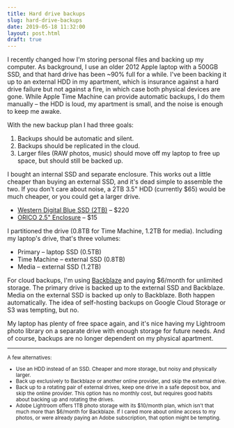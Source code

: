 ```yaml
---
title: Hard drive backups
slug: hard-drive-backups
date: 2019-05-18 11:32:00
layout: post.html
draft: true
---
```


I recently changed how I'm storing personal files and backing up my computer. As background, I use an older 2012 Apple laptop with a 500GB SSD, and that hard drive has been ~90% full for a while. I've been backing it up to an external HDD in my apartment, which is insurance against a hard drive failure but not against a fire, in which case both physical devices are gone. While Apple Time Machine can provide automatic backups, I do them manually – the HDD is loud, my apartment is small, and the noise is enough to keep me awake.

With the new backup plan I had three goals:

1. Backups should be automatic and silent.
2. Backups should be replicated in the cloud.
3. Larger files (RAW photos, music) should move off my laptop to free up space, but should still be backed up.

I bought an internal SSD and separate enclosure. This works out a little cheaper than buying an external SSD, and it's dead simple to assemble the two. If you don't care about noise, a 2TB 3.5" HDD (currently $65) would be much cheaper, or you could get a larger drive.

- [Western Digital Blue SSD (2TB)](https://www.newegg.com/western-digital-blue-2tb/p/N82E16820250089) – $220
- [ORICO 2.5" Enclosure](https://www.newegg.com/orico-2588us3-bk-enclosure/p/0VN-0003-000H1) – $15

I partitioned the drive (0.8TB for Time Machine, 1.2TB for media). Including my laptop's drive, that's three volumes:

- Primary – laptop SSD (0.5TB)
- Time Machine – external SSD (0.8TB)
- Media – external SSD (1.2TB)

For cloud backups, I'm using [Backblaze](https://www.backblaze.com/) and paying $6/month for unlimited storage. The primary drive is backed up to the external SSD and Backblaze. Media on the external SSD is backed up only to Backblaze. Both happen automatically. The idea of self-hosting backups on Google Cloud Storage or S3 was tempting, but no.

My laptop has plenty of free space again, and it's nice having my Lightroom photo library on a separate drive with enough storage for future needs. And of course, backups are no longer dependent on my physical apartment.

***

<small>
A few alternatives:

- Use an HDD instead of an SSD. Cheaper and more storage, but noisy and physically larger.
- Back up exclusively to Backblaze or another online provider, and skip the external drive.
- Back up to a rotating pair of external drives, keep one drive in a safe deposit box, and skip the online provider. This option has no monthly cost, but requires good habits about backing up and rotating the drives.
- Adobe Lightroom offers 1TB photo storage with its $10/month plan, which isn't that much more than $6/month for Backblaze. If I cared more about online access to my photos, or were already paying an Adobe subscription, that option might be tempting.
<small>
